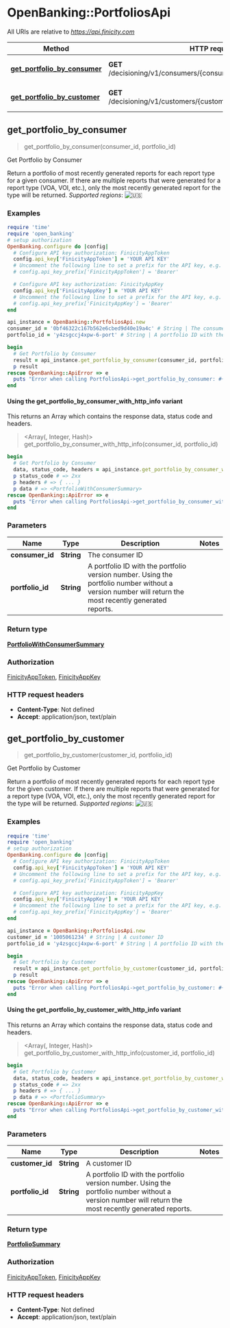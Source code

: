 # OpenBanking::PortfoliosApi

All URIs are relative to *https://api.finicity.com*

| Method | HTTP request | Description |
| ------ | ------------ | ----------- |
| [**get_portfolio_by_consumer**](PortfoliosApi.md#get_portfolio_by_consumer) | **GET** /decisioning/v1/consumers/{consumerId}/portfolios/{portfolioId} | Get Portfolio by Consumer |
| [**get_portfolio_by_customer**](PortfoliosApi.md#get_portfolio_by_customer) | **GET** /decisioning/v1/customers/{customerId}/portfolios/{portfolioId} | Get Portfolio by Customer |


## get_portfolio_by_consumer

> <PortfolioWithConsumerSummary> get_portfolio_by_consumer(consumer_id, portfolio_id)

Get Portfolio by Consumer

Return a portfolio of most recently generated reports for each report type for a given consumer. If there are multiple reports that were generated for a report type (VOA, VOI, etc.), only the most recently generated report for the type will be returned.  _Supported regions_: ![🇺🇸](https://flagcdn.com/20x15/us.png)

### Examples

```ruby
require 'time'
require 'open_banking'
# setup authorization
OpenBanking.configure do |config|
  # Configure API key authorization: FinicityAppToken
  config.api_key['FinicityAppToken'] = 'YOUR API KEY'
  # Uncomment the following line to set a prefix for the API key, e.g. 'Bearer' (defaults to nil)
  # config.api_key_prefix['FinicityAppToken'] = 'Bearer'

  # Configure API key authorization: FinicityAppKey
  config.api_key['FinicityAppKey'] = 'YOUR API KEY'
  # Uncomment the following line to set a prefix for the API key, e.g. 'Bearer' (defaults to nil)
  # config.api_key_prefix['FinicityAppKey'] = 'Bearer'
end

api_instance = OpenBanking::PortfoliosApi.new
consumer_id = '0bf46322c167b562e6cbed9d40e19a4c' # String | The consumer ID
portfolio_id = 'y4zsgccj4xpw-6-port' # String | A portfolio ID with the portfolio version number. Using the portfolio number without a version number will return the most recently generated reports.

begin
  # Get Portfolio by Consumer
  result = api_instance.get_portfolio_by_consumer(consumer_id, portfolio_id)
  p result
rescue OpenBanking::ApiError => e
  puts "Error when calling PortfoliosApi->get_portfolio_by_consumer: #{e}"
end
```

#### Using the get_portfolio_by_consumer_with_http_info variant

This returns an Array which contains the response data, status code and headers.

> <Array(<PortfolioWithConsumerSummary>, Integer, Hash)> get_portfolio_by_consumer_with_http_info(consumer_id, portfolio_id)

```ruby
begin
  # Get Portfolio by Consumer
  data, status_code, headers = api_instance.get_portfolio_by_consumer_with_http_info(consumer_id, portfolio_id)
  p status_code # => 2xx
  p headers # => { ... }
  p data # => <PortfolioWithConsumerSummary>
rescue OpenBanking::ApiError => e
  puts "Error when calling PortfoliosApi->get_portfolio_by_consumer_with_http_info: #{e}"
end
```

### Parameters

| Name | Type | Description | Notes |
| ---- | ---- | ----------- | ----- |
| **consumer_id** | **String** | The consumer ID |  |
| **portfolio_id** | **String** | A portfolio ID with the portfolio version number. Using the portfolio number without a version number will return the most recently generated reports. |  |

### Return type

[**PortfolioWithConsumerSummary**](PortfolioWithConsumerSummary.md)

### Authorization

[FinicityAppToken](../README.md#FinicityAppToken), [FinicityAppKey](../README.md#FinicityAppKey)

### HTTP request headers

- **Content-Type**: Not defined
- **Accept**: application/json, text/plain


## get_portfolio_by_customer

> <PortfolioSummary> get_portfolio_by_customer(customer_id, portfolio_id)

Get Portfolio by Customer

Return a portfolio of most recently generated reports for each report type for the given customer. If there are multiple reports that were generated for a report type (VOA, VOI, etc.), only the most recently generated report for the type will be returned.  _Supported regions_: ![🇺🇸](https://flagcdn.com/20x15/us.png) 

### Examples

```ruby
require 'time'
require 'open_banking'
# setup authorization
OpenBanking.configure do |config|
  # Configure API key authorization: FinicityAppToken
  config.api_key['FinicityAppToken'] = 'YOUR API KEY'
  # Uncomment the following line to set a prefix for the API key, e.g. 'Bearer' (defaults to nil)
  # config.api_key_prefix['FinicityAppToken'] = 'Bearer'

  # Configure API key authorization: FinicityAppKey
  config.api_key['FinicityAppKey'] = 'YOUR API KEY'
  # Uncomment the following line to set a prefix for the API key, e.g. 'Bearer' (defaults to nil)
  # config.api_key_prefix['FinicityAppKey'] = 'Bearer'
end

api_instance = OpenBanking::PortfoliosApi.new
customer_id = '1005061234' # String | A customer ID
portfolio_id = 'y4zsgccj4xpw-6-port' # String | A portfolio ID with the portfolio version number. Using the portfolio number without a version number will return the most recently generated reports.

begin
  # Get Portfolio by Customer
  result = api_instance.get_portfolio_by_customer(customer_id, portfolio_id)
  p result
rescue OpenBanking::ApiError => e
  puts "Error when calling PortfoliosApi->get_portfolio_by_customer: #{e}"
end
```

#### Using the get_portfolio_by_customer_with_http_info variant

This returns an Array which contains the response data, status code and headers.

> <Array(<PortfolioSummary>, Integer, Hash)> get_portfolio_by_customer_with_http_info(customer_id, portfolio_id)

```ruby
begin
  # Get Portfolio by Customer
  data, status_code, headers = api_instance.get_portfolio_by_customer_with_http_info(customer_id, portfolio_id)
  p status_code # => 2xx
  p headers # => { ... }
  p data # => <PortfolioSummary>
rescue OpenBanking::ApiError => e
  puts "Error when calling PortfoliosApi->get_portfolio_by_customer_with_http_info: #{e}"
end
```

### Parameters

| Name | Type | Description | Notes |
| ---- | ---- | ----------- | ----- |
| **customer_id** | **String** | A customer ID |  |
| **portfolio_id** | **String** | A portfolio ID with the portfolio version number. Using the portfolio number without a version number will return the most recently generated reports. |  |

### Return type

[**PortfolioSummary**](PortfolioSummary.md)

### Authorization

[FinicityAppToken](../README.md#FinicityAppToken), [FinicityAppKey](../README.md#FinicityAppKey)

### HTTP request headers

- **Content-Type**: Not defined
- **Accept**: application/json, text/plain

